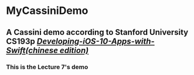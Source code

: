 # MyCassiniDemo

## A Cassini demo according to Stanford University CS193p [*Developing-iOS-10-Apps-with-Swift(chinese edition)*](https://github.com/ApolloZhu/Developing-iOS-10-Apps-with-Swift)
### This is the Lecture 7's demo
